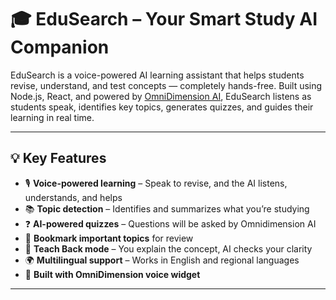 # 🎓 EduSearch – Your Smart Study AI Companion

EduSearch is a voice-powered AI learning assistant that helps students revise, understand, and test concepts — completely hands-free. Built using Node.js, React, and powered by [OmniDimension AI](https://omnidimension.ai), EduSearch listens as students speak, identifies key topics, generates quizzes, and guides their learning in real time.

---

## 💡 Key Features

- 🎙 **Voice-powered learning** – Speak to revise, and the AI listens, understands, and helps
- 📚 **Topic detection** – Identifies and summarizes what you’re studying
- ❓ **AI-powered quizzes** – Questions will be asked by Omnidimension AI
- 🔖 **Bookmark important topics** for review
- 🧠 **Teach Back mode** – You explain the concept, AI checks your clarity
- 🌍 **Multilingual support** – Works in English and regional languages
- 🧩 **Built with OmniDimension voice widget**

---

